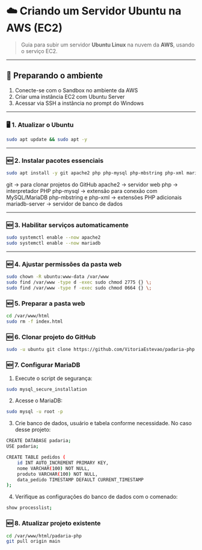 # ☁️ Criando um Servidor Ubuntu na AWS (EC2)

> Guia para subir um servidor **Ubuntu Linux** na nuvem da **AWS**, usando o serviço EC2.

---

## 🚀 Preparando o ambiente

1. Conecte-se com o Sandbox no ambiente da AWS
2. Criar uma instância EC2 com Ubuntu Server
3. Acessar via SSH a instância no prompt do Windows

---

### 🖥️ 1. Atualizar o Ubuntu
```bash
sudo apt update && sudo apt -y
```
---

### 🆕 2. Instalar pacotes essenciais
```bash
sudo apt install -y git apache2 php php-mysql php-mbstring php-xml mariadb-server
```
git → para clonar projetos do GitHub
apache2 → servidor web
php → interpretador PHP
php-mysql → extensão para conexão com MySQL/MariaDB
php-mbstring e php-xml → extensões PHP adicionais
mariadb-server → servidor de banco de dados

---

### 🆕 3. Habilitar serviços automaticamente
```bash
sudo systemctl enable --now apache2
sudo systemctl enable --now mariadb
```
---

### 🆕 4. Ajustar permissões da pasta web
```bash
sudo chown -R ubuntu:www-data /var/www
sudo find /var/www -type d -exec sudo chmod 2775 {} \;
sudo find /var/www -type f -exec sudo chmod 0664 {} \;
```

### 🆕 5. Preparar a pasta web
```bash
cd /var/www/html
sudo rm -f index.html
```

### 🆕 6. Clonar projeto do GitHub
```bash
sudo -u ubuntu git clone https://github.com/VitoriaEstevao/padaria-php.git
```

### 🆕 7. Configurar MariaDB
1. Execute o script de segurança:
```bash
sudo mysql_secure_installation
```
2. Acesse o MariaDB:
```bash
sudo mysql -u root -p
```
3. Crie banco de dados, usuário e tabela conforme necessidade. No caso desse projeto:
```bash
CREATE DATABASE padaria;
USE padaria;

CREATE TABLE pedidos (
    id INT AUTO_INCREMENT PRIMARY KEY,
    nome VARCHAR(100) NOT NULL,
    produto VARCHAR(100) NOT NULL,
    data_pedido TIMESTAMP DEFAULT CURRENT_TIMESTAMP
);
```
4. Verifique as configurações do banco de dados com o comenado:
```bash
show processlist;
```

### 🆕 8. Atualizar projeto existente
```bash
cd /var/www/html/padaria-php
git pull origin main
```

